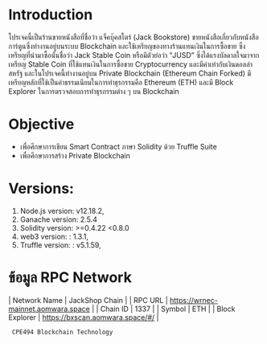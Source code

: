 # Introduction
  โปรเจคนี้เป็นร้านขายหนังสือที่ชื่อว่า แจ็คบุ๊คสโตร์ (Jack Bookstore) ขายหนังสือเกี่ยวกับหนังสือการ์ตูนซึ่งทำงานอยู่บนระบบ Blockchain และใช้เหรียญของทางร้านแทนเงินในการซื้อขาย ซึ่งเหรียญที่นำมาซื้อนั้นชื่อว่า Jack Stable Coin หรือมีตัวย่อว่า “JUSD” ซึ่งได้แรงบัลดาลใจมาจากเหรียญ Stable Coin ที่ใช้แทนเงินในการซื้อขาย Cryptocurrency และมีค่าเท่ากับเงินดอลล่าสหรัฐ และในโปรเจคนี้ทำงานอยู่บน Private Blockchain (Ethereum Chain Forked) มีเหรียญหลักที่ใช้เป็นค่าธรรมเนียมในการทำธุรกรรมคือ Ethereum (ETH) และมี Block Explorer ในการตรวจสอบการทำธุรกรรมต่าง ๆ บน Blockchain 


# Objective
-	เพื่อศึกษาการเขียน Smart Contract ภาษา Solidity ด้วย Truffle Suite
-	เพื่อศึกษาการสร้าง Private Blockchain

# Versions:
1. Node.js version: v12.18.2,
2. Ganache version: 2.5.4
3. Solidity version: >=0.4.22 <0.8.0
4. web3 version: : 1.3.1,
5. Truffle version: : v5.1.59,

# ข้อมูล RPC Network
| Network Name	 | JackShop Chain |
| RPC URL |	https://wrnec-mainnet.aomwara.space |
| Chain ID |	1337 |
| Symbol |	ETH |
| Block Explorer |	https://bxscan.aomwara.space/#/ | 



` CPE494 Blockchain Technology`
